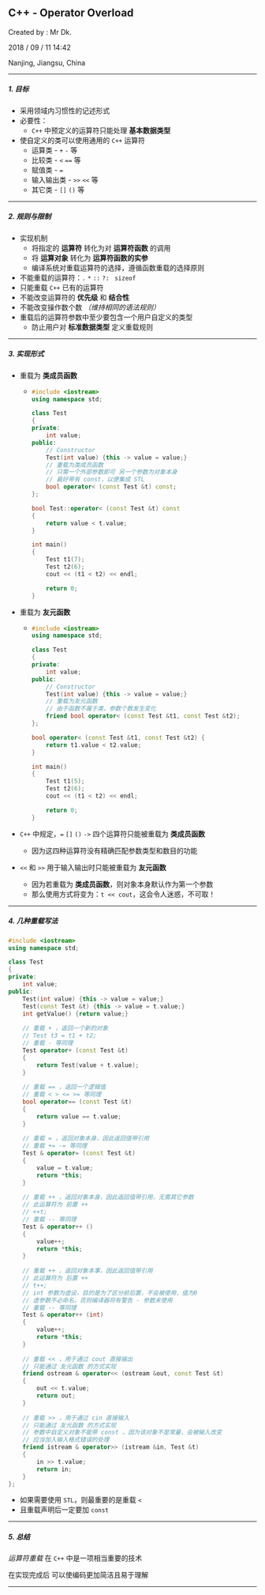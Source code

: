 ## C++ - Operator Overload

Created by : Mr Dk.

2018 / 09 / 11 14:42

Nanjing, Jiangsu, China

---

##### 1. 目标

* 采用领域内习惯性的记述形式
* 必要性：
  * `C++` 中预定义的运算符只能处理 __基本数据类型__
* 使自定义的类可以使用通用的 `C++` 运算符
  * 运算类 -  `+` `-`  等
  * 比较类 - `<` `==` 等
  * 赋值类 - `=`
  * 输入输出类 - `>>` `<<`  等
  * 其它类 - `[]` `()` 等

---

##### 2. 规则与限制

* 实现机制
  * 将指定的 __运算符__ 转化为对 __运算符函数__ 的调用
  * 将 __运算对象__ 转化为 __运算符函数的实参__
  * 编译系统对重载运算符的选择，遵循函数重载的选择原则
* 不能重载的运算符：`.` `*` `::` `?: ` `sizeof`
* 只能重载 `C++` 已有的运算符
* 不能改变运算符的 __优先级__ 和 __结合性__
* 不能改变操作数个数 _（维持相同的语法规则）_
* 重载后的运算符参数中至少要包含一个用户自定义的类型
  * 防止用户对 __标准数据类型__ 定义重载规则

---

##### 3. 实现形式

* 重载为 __类成员函数__

  * ```C++
    #include <iostream>
    using namespace std;
    
    class Test 
    {
    private:
        int value;
    public:
        // Constructor
        Test(int value) {this -> value = value;}
        // 重载为类成员函数
        // 只需一个外部参数即可 另一个参数为对象本身
        // 最好带有 const，以便集成 STL
        bool operator< (const Test &t) const;
    };
    
    bool Test::operator< (const Test &t) const
    {
        return value < t.value;
    }
    
    int main()
    {
        Test t1(7);
        Test t2(6);
        cout << (t1 < t2) << endl;
    
        return 0;
    }
    ```

* 重载为 __友元函数__

  * ```C++
    #include <iostream>
    using namespace std;
    
    class Test 
    {
    private:
        int value;
    public:
        // Constructor
        Test(int value) {this -> value = value;}
        // 重载为友元函数
        // 由于函数不属于类，参数个数发生变化
        friend bool operator< (const Test &t1, const Test &t2);
    };
    
    bool operator< (const Test &t1, const Test &t2) {
        return t1.value < t2.value;
    }
    
    int main()
    {
        Test t1(5);
        Test t2(6);
        cout << (t1 < t2) << endl;
    
        return 0;
    }
    ```

* `C++` 中规定，`=` `[]` `()` `->` 四个运算符只能被重载为 __类成员函数__

  * 因为这四种运算符没有精确匹配参数类型和数目的功能

* `<<` 和 `>>` 用于输入输出时只能被重载为 __友元函数__

  * 因为若重载为 __类成员函数__，则对象本身默认作为第一个参数
  * 那么使用方式将变为：`t << cout`，这会令人迷惑，不可取！

---

##### 4. 几种重载写法

```C++
#include <iostream>
using namespace std;

class Test 
{
private:
    int value;
public:
    Test(int value) {this -> value = value;}
    Test(const Test &t) {this -> value = t.value;}
    int getValue() {return value;}
    
    // 重载 + ，返回一个新的对象
    // Test t3 = t1 + t2;
    // 重载 - 等同理
    Test operator+ (const Test &t)
    {
        return Test(value + t.value);
    }
    
    // 重载 == ，返回一个逻辑值
    // 重载 < > <= >= 等同理
    bool operator== (const Test &t)
    {
        return value == t.value;
    }
    
    // 重载 = ，返回对象本身，因此返回值带引用
    // 重载 += -= 等同理
    Test & operator= (const Test &t)
    {
        value = t.value;
        return *this;
    }
    
    // 重载 ++ ，返回对象本身，因此返回值带引用，无需其它参数
    // 此运算符为 前置 ++
    // ++t;
    // 重载 -- 等同理
    Test & operator++ ()
    {
        value++;
        return *this;
    }
    
    // 重载 ++ ，返回对象本事，因此返回值带引用
    // 此运算符为 后置 ++
    // t++;
    // int 参数为虚设，目的是为了区分前后置，不会被使用，值为0
    // 虚参数不必命名，否则编译器将有警告 - 参数未使用
    // 重载 -- 等同理
    Test & operator++ (int)
    {
        value++;
        return *this;
    }
    
    // 重载 << ，用于通过 cout 直接输出
    // 只能通过 友元函数 的方式实现
    friend ostream & operator<< (ostream &out, const Test &t)
    {
        out << t.value;
        return out;
    }
    
    // 重载 >> ，用于通过 cin 直接输入
    // 只能通过 友元函数 的方式实现
    // 参数中自定义对象不能带 const ，因为该对象不是常量，会被输入改变
    // 应当加入输入格式错误的处理
    friend istream & operator>> (istream &in, Test &t)
    {
        in >> t.value;
        return in;
    }
};
```

* 如果需要使用 `STL`，则最重要的是重载 `<` 
* 且重载声明后一定要加 `const`

---

##### 5. 总结

_运算符重载_ 在 `C++` 中是一项相当重要的技术

在实现完成后 可以使编码更加简洁且易于理解

---

